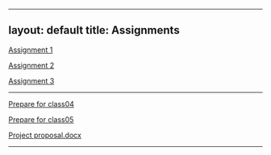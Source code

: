 
---
layout: default
title: Assignments
---

[Assignment 1](https://github.com/NadavBlanck/NadavBlanck.github.io/files/8199576/Assignment.1.pptx)

[Assignment 2](https://github.com/NadavBlanck/NadavBlanck.github.io/files/8199579/Assignment.2.pptx)

[Assignment 3](https://github.com/NadavBlanck/NadavBlanck.github.io/files/8200783/Assignment.3.txt)

---

[Prepare for class04](https://github.com/NadavBlanck/NadavBlanck.github.io/files/8199938/IM_Prepare.for.class04.pdf)

[Prepare for class05](https://github.com/NadavBlanck/NadavBlanck.github.io/files/8199942/IM_Prepare.for.class05.pdf)

[Project proposal.docx](https://github.com/NadavBlanck/NadavBlanck.github.io/files/8201081/Project.proposal.docx)

---

